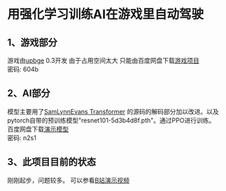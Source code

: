 # 用强化学习训练AI在游戏里自动驾驶
 ## 1、游戏部分
 游戏由[upbge](https://upbge.org/) 0.3开发
 由于占用空间太大 只能由百度网盘下载[游戏项目](https://pan.baidu.com/s/1nlBqByabsOMRaTlPYe6vvQ)  
 密码: 604b


##  2、AI部分
模型主要用了[SamLynnEvans Transformer](https://github.com/SamLynnEvans/Transformer) 的源码的解码部分加以改进。以及pytorch自带的预训练模型"resnet101-5d3b4d8f.pth"。通过PPO进行训练。  
百度网盘下载[演示模型](https://pan.baidu.com/s/1QiVwmozsKd1DhEhn6utyzQ)  
密码: n2s1

##  3、此项目目前的状态
刚刚起步，问题较多。
可以参看[B站演示视频](https://www.bilibili.com/video/BV1jh411S7LH)  

